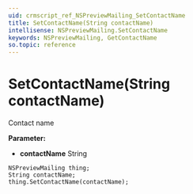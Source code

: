```yaml
---
uid: crmscript_ref_NSPreviewMailing_SetContactName
title: SetContactName(String contactName)
intellisense: NSPreviewMailing.SetContactName
keywords: NSPreviewMailing, GetContactName
so.topic: reference
---
```


# SetContactName(String contactName)

Contact name

**Parameter:** 
 - **contactName** String

```crmscript
NSPreviewMailing thing;
String contactName;
thing.SetContactName(contactName);
```

